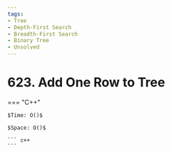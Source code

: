 ```yaml
---
tags:
- Tree
- Depth-First Search
- Breadth-First Search
- Binary Tree
- Unsolved
---
```



# 623. Add One Row to Tree

=== "C++"

    $Time: O()$

    $Space: O()$

    ``` c++
    ```